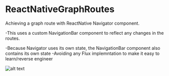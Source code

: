 # ReactNativeGraphRoutes
Achieving a graph route with ReactNative Navigator component.

-This uses a custom NavigationBar component to reflect any changes in the routes.

-Because Navigator uses its own state, the NavigationBar component also contains its own state
-Avoiding any Flux implemntation to make it easy to learn/reverse engineer

![alt text](http://i.imgur.com/LEWopA8.gif, 'screenshot')
